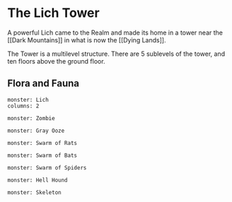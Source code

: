# The Lich Tower
A powerful Lich came to the Realm and made its home in a tower near the [[Dark Mountains]] in what is now the [[Dying Lands]].

The Tower is a multilevel structure. There are 5 sublevels of the tower, and ten floors above the ground floor.
## Flora and Fauna

```statblock
monster: Lich
columns: 2
```

```statblock
monster: Zombie
```

```statblock
monster: Gray Ooze
```

```statblock
monster: Swarm of Rats
```

```statblock
monster: Swarm of Bats
```

```statblock
monster: Swarm of Spiders
```

```statblock
monster: Hell Hound
```

```statblock
monster: Skeleton
```